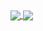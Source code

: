 <a href="https://github.com/WinsomeQuill">
  <img align="center" src="https://github-readme-stats.vercel.app/api?username=WinsomeQuill&show_icons=true&bg_color=30,0d1117,0d1117&text_color=fff" />
</a>
<a href="https://github.com/anuraghazra/convoychat">
  <img align="center" src="https://github-readme-stats.vercel.app/api/top-langs/?username=WinsomeQuill&layout=compact&bg_color=30,0d1117,0d1117&text_color=fff" />
</a>

